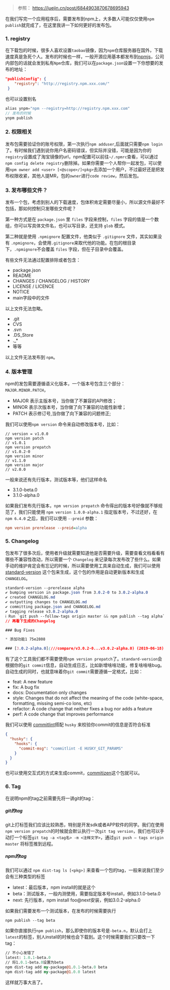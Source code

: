> 参照：
> https://juejin.cn/post/6844903870678695943

在我们写完一个应用程序后，需要发布到npm上，大多数人可能仅仅使用`npm publish`就完成了，在这里我讲一下如何更好的发布包。

### 1. registry

在下载包的时候，很多人喜欢设置`taobao`镜像，因为`npm`仓库服务器在国外，下载速度真是急死个人。发布的时候也一样，一般开源应用基本都发布到[npmjs](https://link.juejin.cn?target=https%3A%2F%2Fwww.npmjs.com%2F)，公司内部包的话就会发到私有`Npm`仓库，我们可以在`package.json`设置一下你想要的发布的地址：

```json
"publishConfig": {
    "registry": "http://registry.npm.xxx.com/"
 }

```

也可以设置别名

```csharp
alias ynpm="npm --registry=http://registry.npm.xxx.com"
// 发布的时候
ynpm publish

```

### 2. 权限相关

发布包需要验证你的账号权限，第一次执行`npm adduser`,后面就只需要`npm login`了。有时候我们遇到说你用户名密码错误，但实际并没错，可能是因为你的`registry`设置成了淘宝镜像的url，npm配置可以前往`~/.npmrc`查看，可以通过`npm config delete registry`删除掉。如果你需要一个人帮你一起发包，可以使用`npm owner add <user> [<@scope>/]<pkg>`去添加一个用户，不过最好还是把发布权限收紧，其他人提MR，包的`owner`进行`code review`，然后发包。

### 3. 发布哪些文件？

发布一个包，考虑到别人的下载速度，包体积肯定需要尽量小，所以源文件最好不包括，那如何控制只发哪些文件呢？

第一种方式是在 `package.json` 里 `files` 字段来控制，`files` 字段的值是一个数组，你可以写具体文件名，也可以写目录，还支持 `glob` 模式。

第二种就是使用 `.npmignore` 配置文件，他类似于 `.gitignore` 文件，其实如果没有 `.npmignore`，会使用`.gitignore`来取代他的功能。在包的根目录下，`.npmignore`不会覆盖 `files` 字段，但在子目录中会覆盖。

有些文件无法通过配置排除或者包含：

- package.json
- README
- CHANGES / CHANGELOG / HISTORY
- LICENSE / LICENCE
- NOTICE
- main字段中的文件

以上文件无法忽略。

- .git
- CVS
- .svn
- .DS_Store
- ._*
- 等等

以上文件无法发布到 `npm`。

### 4. 版本管理

npm的发包需要遵循语义化版本，一个版本号包含三个部分：`MAJOR.MINOR.PATCH`，

- MAJOR 表示主版本号，当你做了不兼容的API修改；
- MINOR 表示次版本号，当你做了向下兼容的功能性新增；
- PATCH 表示修订号,当你做了向下兼容的问题修正;

我们可以使用`npm version` 命令来自动修改版本号，比如：

```arduino
// version = v1.0.0
npm version patch
// v1.0.1
npm version prepatch
// v1.0.2-0
npm version minor
// v1.1.0
npm version major
// v2.0.0

```

一般来说还有先行版本，测试版本等，他们这样命名

- 3.1.0-beta.0
- 3.1.0-alpha.0

如果我们发布先行版本，`npm version prepatch` 命令得出的版本号好像就不够规范了，我们只能使用 `npm version 1.0.0-alpha.1` 指定版本号，不过还好，在 `npm 6.4.0` 之后，我们可以使用 `--preid` 参数：

```ini
npm version prerelease --preid=alpha

```

### 5. Changelog

包发布了很多次后，使用者升级就需要知道他是否需要升级，需要查看文档看看有哪些不兼容性改动，所以需要一个 `Changelog` 来记录每次发布改了些什么。如果手动的维护肯定会有忘记的时候，所以需要使用工具来自动生成，我们可以使用[standard-version](https://link.juejin.cn?target=https%3A%2F%2Fgithub.com%2Fconventional-changelog%2Fstandard-version) 这个包来生成，这个包的作用是自动更新版本和生成`CHANGELOG`。

```css
standard-version --prerelease alpha
✔ bumping version in package.json from 3.0.2-0 to 3.0.2-alpha.0
✔ created CHANGELOG.md
✔ outputting changes to CHANGELOG.md
✔ committing package.json and CHANGELOG.md
✔ tagging release v3.0.2-alpha.0
ℹ Run `git push --follow-tags origin master && npm publish --tag alpha` to publish
// 再看下生成的Changelog

### Bug Fixes

* 添加功能1 75e2808

### [3.0.2-alpha.0](///compare/v3.0.2-0...v3.0.2-alpha.0) (2019-06-18)

```

有了这个工具我们都不需要使用`npm version prepatch`了。`standard-version`会根据你的`git commit`信息，自动生成日志，比如新增啥啥功能，修复啥啥啥bug。自动生成的同时，也就意味着你`git commit`需要遵循一定格式，比如：

- feat:     A new feature
- fix:      A bug fix
- docs:     Documentation only changes
- style:    Changes that do not affect the meaning of the code (white-space, formatting, missing semi-co lons, etc)
- refactor: A code change that neither fixes a bug nor adds a feature
- perf:     A code change that improves performance

我们可以使用 [commitlint](https://link.juejin.cn?target=https%3A%2F%2Fgithub.com%2Fconventional-changelog%2Fcommitlint)搭配 `husky` 来校验你commit的信息是否符合标准

```json
{
  "husky": {
    "hooks": {
      "commit-msg": "commitlint -E HUSKY_GIT_PARAMS"
    }  
  }
}

```

也可以使用交互式的方式来生成commit，[commitizen](https://link.juejin.cn?target=https%3A%2F%2Fgithub.com%2Fcommitizen%2Fcz-cli)这个包就可以。

### 6. Tag

在说明npm的tag之前需要先将一讲git的tag：

##### git的tag

git上打标签我们应该比较熟悉，特别是开发sdk或者APP软件的同学。我们在使用`npm version prepatch`的时候就会默认执行一次`git tag version`，我们也可以手动打一个标签`git tag -a <tag名> -m <注释文字>`，通过`git push — tags origin master` 将标签推到远程。

##### npm的tag

我们可以通过 `npm dist-tag ls [<pkg>]` 来查看一个包的tag，一般来说我们至少会有三种类型的标签

- latest：最后版本，npm install的就是这个
- beta：测试版本，一般内测使用，需要指定版本号install，例如3.1.0-beta.0
- next: 先行版本，npm install foo@next安装，例如3.0.2-alpha.0

如果我们需要发布一个测试版本，在发布的时候需要执行

```css
npm publish --tag beta

```

如果你直接执行`npm publish`，那么即使你的版本号是`-beta.n`，默认会打上`latest`的标签，别人install的时候也会下载到。这个时候需要我们只要改一下tag：

```perl
// 不小心发错了
latest: 1.0.1-beta.0
// 将1.0.1-beta.0设置为beta
npm dist-tag add my-package@1.0.1-beta.0 beta
npm dist-tag add my-package@1.0.0 latest

```

这样就万事大吉了。
